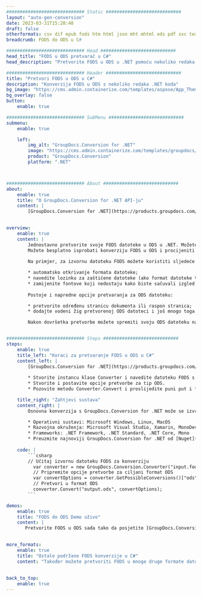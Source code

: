 ```yaml
---
############################# Static ############################
layout: "auto-gen-conversion"
date: 2023-03-31T15:20:48
draft: false
otherformats: csv dif epub fods htm html json mht mhtml ods pdf sxc tex tsv xlam xls xlsb xlsm xlsx xlt xltm xltx xml xps
breadcrumb: FODS do ODS u C#

############################# Head ############################
head_title: "FODS u ODS pretvarač u C#"
head_description: "Pretvorite FODS u ODS u .NET pomoću nekoliko redaka koda. Koristite GroupDocs Document Conversion API za pretvaranje preko 160 formata datoteka."

############################# Header ############################
title: "Pretvori FODS u ODS u C#"
description: "Konverzija FODS u ODS s nekoliko redaka .NET koda"
bg_image: "https://cms.admin.containerize.com/templates/aspose/App_Themes/V3/images/bg/header1.png"
bg_overlay: false
button:
    enable: true

############################# SubMenu ############################
submenu:
    enable: true

    left:
        img_alt: "GroupDocs.Conversion for .NET"
        image: "https://cms.admin.containerize.com/templates/groupdocs/images/product-logos/90x90-noborder/groupdocs-conversion-net.png"
        product: "GroupDocs.Conversion"
        platform: ".NET"



############################# About ############################
about:
    enable: true
    title: "O GroupDocs.Conversion for .NET API-ju"
    content: |
        [GroupDocs.Conversion for .NET](https://products.groupdocs.com/conversion/net/) može se koristiti za pretvaranje Microsoft Worda, Excela, PowerPointa, PDF-a, Visio i drugih formata. GroupDocs.Conversion je samostalni API koji je prikladan za pozadinske i interne sustave gdje su potrebne visoke performanse. Ne ovisi o softveru poput Microsofta ili Open Officea.
    

overview:
    enable: true
    content: |
        Jednostavno pretvorite svoje FODS datoteke u ODS u .NET. Možete koristiti samo nekoliko C# linija koda na bilo kojoj platformi po vašem izboru kao što su - Windows, Linux, macOS.
        Možete besplatno isprobati konverziju FODS u ODS i procijeniti kvalitetu rezultata konverzije. Uz jednostavne scenarije konverzije datoteka, možete isprobati naprednije opcije za učitavanje izvorne FODS datoteke i za spremanje izlaznog ODS rezultata. 
        
        Na primjer, za izvornu datoteku FODS možete koristiti sljedeće opcije učitavanja:

        * automatsko otkrivanje formata datoteke;
        * navedite lozinku za zaštićene datoteke (ako format datoteke to podržava);
        * zamijenite fontove koji nedostaju kako biste sačuvali izgled dokumenta.
        
        Postoje i napredne opcije pretvaranja za ODS datoteku:

        * pretvorite određenu stranicu dokumenta ili raspon stranica;
        * dodajte vodeni žig pretvorenoj ODS datoteci i još mnogo toga.

        Nakon dovršetka pretvorbe možete spremiti svoju ODS datoteku na lokalnu stazu datoteke ili bilo koju pohranu treće strane kao što su FTP, Amazon S3, Google Drive, Dropbox itd. Imajte na umu - da pretvorite FODS u {{ TO}} nema potrebe za instaliranjem bilo kakvog dodatnog softvera - poput MS Officea, Open Officea, Adobe Acrobat Readera itd.


############################# Steps ############################
steps:
    enable: true
    title_left: "Koraci za pretvaranje FODS u ODS u C#"
    content_left: |
        [GroupDocs.Conversion for .NET](https://products.groupdocs.com/conversion/net/) programerima olakšava pretvaranje FODS datoteke u ODS s nekoliko redaka koda.
        
        * Stvorite instancu klase Converter i navedite datoteku FODS s punim putem
        * Stvorite i postavite opcije pretvorbe za tip ODS.
        * Pozovite metodu Converter.Convert i proslijedite puni put i format (ODS) kao parametar

    title_right: "Zahtjevi sustava"
    content_right: |
        Osnovna konverzija s GroupDocs.Conversion for .NET može se izvršiti u samo nekoliko jednostavnih koraka. Naši API-ji podržani su na svim glavnim platformama i operativnim sustavima. Prije izvršavanja koda u nastavku, provjerite imate li sljedeće preduvjete instalirane na vašem sustavu.

        * Operativni sustavi: Microsoft Windows, Linux, MacOS
        * Razvojna okruženja: Microsoft Visual Studio, Xamarin, MonoDevelop
        * Frameworks: .NET Framework, .NET Standard, .NET Core, Mono
        * Preuzmite najnoviji GroupDocs.Conversion for .NET od [Nuget](https://www.nuget.org/packages/groupdocs.conversion)
         
    code: |
        ```csharp    
        // Učitaj izvornu datoteku FODS za konverziju
          var converter = new GroupDocs.Conversion.Converter("input.fods");
          // Pripremite opcije pretvorbe za ciljani format ODS
          var convertOptions = converter.GetPossibleConversions()["ods"].ConvertOptions;
          // Pretvori u format ODS
          converter.Convert("output.ods", convertOptions);
        ```

demos:
    enable: true
    title: "FODS do ODS Demo uživo"
    content: |
       Pretvorite FODS u ODS sada tako da posjetite [GroupDocs.Conversion App](https://products.groupdocs.app/conversion/family) web mjesto. Online demo ima sljedeće prednosti
          

more_formats:
    enable: true
    title: "Ostale podržane FODS konverzije u C#"
    content: "Također možete pretvoriti FODS u mnoge druge formate datoteka. Pogledajte popis u nastavku."
       
       
back_to_top:
    enable: true
---
```

